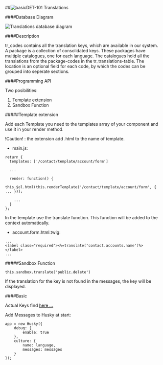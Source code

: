 ##![basic](https://raw.github.com/massiveart/sulu-docs/master/system-requirements/images/basic.png)DET-101 Translations

####Database Diagram

![Translations database diagram](https://raw.github.com/massiveart/sulu-docs/master/detail-specification/images/db/translate.png)

####Description

tr_codes contains all the translation keys, which are available in our system. A package is a collection of consolidated keys. These packages have multiple catalogues, one for each language. The catalogues hold all the translations from the package-codes in the tr_translations-table. The location is an optional field for each code, by which the codes can be grouped into seperate sections.

####Programming API

Two posibilities:

1. Template extension
2. Sandbox Function

#####Template extension

Add each Template you need to the templates array of your component and use it in your render method.

!Caution! : the extension add .html to the name of template.

* main.js:
```
return {
  templates: ['/contact/template/account/form']
  
  ...
  
  render: function() {
    this.$el.html(this.renderTemplate('/contact/template/account/form', { ... }));
    
    ...
  }
};
```


In the template use the translate function. This function will be added to the context automatically.

* account.form.html.twig:

```
...
<label class="required"><%=translate('contact.accounts.name')%></label>
...                
```

#####Sandbox Function

```
this.sandbox.translate('public.delete')
```

If the translation for the key is not found in the messages, the key will be displayed.

####Basic

Actual Keys find [here ...](https://github.com/massiveart/sulu-docs/blob/master/detail-specification/100-basic/DET-101-Translation-Keys.md)

Add Messages to Husky at start:

```
app = new Husky({
    debug: {
        enable: true
    },
    culture: {
        name: language,
        messages: messages
    }
});
```
